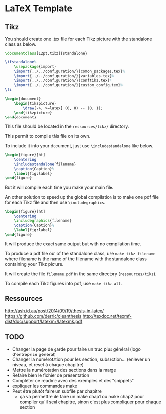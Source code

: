 # LaTeX Template

## Tikz

You should create one .tex file for each Tikz picture with the standalone class as below.

``` latex
\documentclass[12pt,tikz]{standalone}

\ifstandalone%
    \usepackage{import}
    \import{../../configuration/}{comon_packages.tex}%
    \import{../../configuration/}{variables.tex}%
    \import{../../configuration/}{conftikz.tex}%
    \import{../../configuration/}{custom_config.tex}%
\fi

\begin{document}
    \begin{tikzpicture}
        \draw[->, >=latex] (0, 0) -- (0, 1);
    \end{tikzpicture}
\end{document}
```

This file should be located in the `ressources/tikz/` directory.

This permit to compile this file on its own.

To include it into your document, just use `\includestandalone` like below.

``` latex
\begin{figure}[ht]
    \centering
    \includestandalone{filename}
    \caption{Caption}%
    \label{fig:label}
\end{figure}
```

But it will compile each time you make your main file.

An other solution to speed up the global compilation is to make one pdf file for each Tikz file and then use `\includegraphics`.

``` latex
\begin{figure}[ht]
    \centering
    \includegraphics{filename}
    \caption{Caption}%
    \label{fig:label}
\end{figure}
```

It will produce the exact same output but with no compilation time.

To produce a pdf file out of the standalone class, use `make tikz filename` where filename is the name of the filename with the standalone class containing your Tikz picture.

It will create the file `filename.pdf` in the same directory (`ressources/tikz`).

To compile each Tikz figures into pdf, use `make tikz-all`.





## Ressources

http://ash.id.au/post/2014/09/19/thesis-in-latex/
https://github.com/derric/cleanthesis
http://texdoc.net/texmf-dist/doc/support/latexmk/latexmk.pdf


## TODO

- Changer la page de garde pour faire un truc plus général (logo d'entreprise général)
- Changer la numérotation pour les section, subsection... (enlever un niveau, et reset à chaque chapitre)
- Mettre la numérotation des sections dans la marge
- Refaire bien le fichier de présentation
- Compléter ce readme avec des exemples et des "snippets"
- expliquer les commandes make
- Peut être plutôt faire un subfile par chapitre
    - ça va permettre de faire un make chap1 ou make chap2 pour compiler qu'il seul chapitre, sinon c'est plus compliquer pour chaque section
